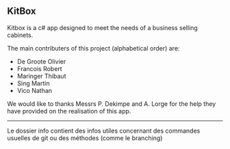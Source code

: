## KitBox
Kitbox is a c# app designed to meet the needs of a business selling cabinets.

The main contributers of this project (alphabetical order) are: 

* De Groote Olivier
* Francois Robert
* Maringer Thibaut
* Sing Martin
* Vico Nathan

We would like to thanks Messrs P. Dekimpe and A. Lorge for the help they have provided on the realisation of this app.

---------------------------------------------------------------------------------------
Le dossier info contient des infos utiles concernant des commandes usuelles de git ou des méthodes (comme le branching)
